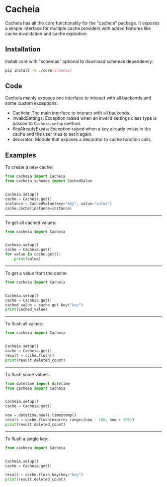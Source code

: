 # Cacheia

Cacheia has all the core functionality for the "cacheia" package. It exposes a simple interface for multiple cache providers with added features like cache invalidation and cache expiration.

## Installation

Install core with "schemas" optional to download schemas dependency:

```bash
pip install -e ./core[schemas]
```

## Code

Cacheia mainly exposes one interface to interact with all backends and some custom exceptions:

-   Cacheia: The main interface to interact with all backends.
-   InvalidSettings: Exception raised when an invalid settings class type is passed to `Cacheia.setup` method.
-   KeyAlreadyExists: Exception raised when a key already exists in the cache and the user tries to set it again.
-   decorator: Module that exposes a decorator to cache function calls.

## Examples

To create a new cache:

```python
from cacheia import Cacheia
from cacheia_schemas import CachedValue


Cacheia.setup()
cache = Cacheia.get()
instance = CachedValue(key="key", value="value")
cache.cache(instance=instance)
```

---

To get all cached values:

```python
from cacheia import Cacheia


Cacheia.setup()
cache = Cacheia.get()
for value in cache.get():
    print(value)
```

---

To get a value from the cache:

```python
from cacheia import Cacheia


Cacheia.setup()
cache = Cacheia.get()
cached_value = cache.get_key("key")
print(cached_value)
```

---

To flush all values:

```python
from cacheia import Cacheia


Cacheia.setup()
cache = Cacheia.get()
result = cache.flush()
print(result.deleted_count)
```

---

To flush some values:

```python
from datetime import datetime
from cacheia import Cacheia


Cacheia.setup()
cache = Cacheia.get()

now = datetime.now().timestamp()
result = cache.flush(expires_range=(now - 100, now + 100))
print(result.deleted_count)
```

---

To flush a single key:

```python
from cacheia import Cacheia


Cacheia.setup()
cache = Cacheia.get()

result = cache.flush_key(key="key")
print(result.deleted_count)
```

